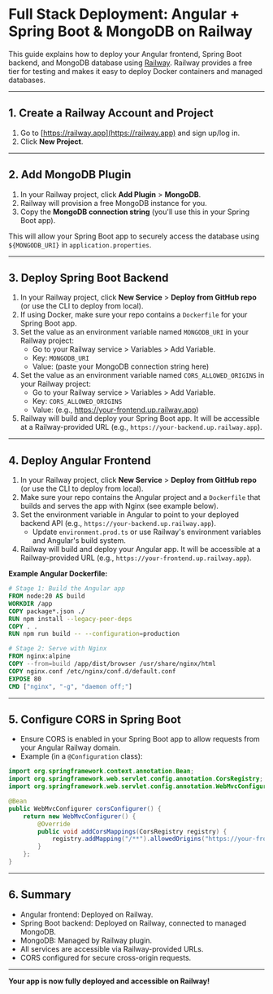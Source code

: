 # Full Stack Deployment: Angular + Spring Boot & MongoDB on Railway

This guide explains how to deploy your Angular frontend, Spring Boot backend, and MongoDB database using [Railway](https://railway.app). Railway provides a free tier for testing and makes it easy to deploy Docker containers and managed databases.

---

## 1. Create a Railway Account and Project

1. Go to [https://railway.app](https://railway.app) and sign up/log in.
2. Click **New Project**.

---

## 2. Add MongoDB Plugin

1. In your Railway project, click **Add Plugin** > **MongoDB**.
2. Railway will provision a free MongoDB instance for you.
3. Copy the **MongoDB connection string** (you'll use this in your Spring Boot app).

This will allow your Spring Boot app to securely access the database using `${MONGODB_URI}` in `application.properties`.

---

## 3. Deploy Spring Boot Backend

1. In your Railway project, click **New Service** > **Deploy from GitHub repo** (or use the CLI to deploy from local).
2. If using Docker, make sure your repo contains a `Dockerfile` for your Spring Boot app.
3. Set the value as an environment variable named `MONGODB_URI` in your Railway project:
   - Go to your Railway service > Variables > Add Variable.
   - Key: `MONGODB_URI`
   - Value: (paste your MongoDB connection string here)
4. Set the value as an environment variable named `CORS_ALLOWED_ORIGINS` in your Railway project:
   - Go to your Railway service > Variables > Add Variable.
   - Key: `CORS_ALLOWED_ORIGINS`
   - Value: (e.g., https://your-frontend.up.railway.app)
5. Railway will build and deploy your Spring Boot app. It will be accessible at a Railway-provided URL (e.g., `https://your-backend.up.railway.app`).

---

## 4. Deploy Angular Frontend

1. In your Railway project, click **New Service** > **Deploy from GitHub repo** (or use the CLI to deploy from local).
2. Make sure your repo contains the Angular project and a `Dockerfile` that builds and serves the app with Nginx (see example below).
3. Set the environment variable in Angular to point to your deployed backend API (e.g., `https://your-backend.up.railway.app`).
   - Update `environment.prod.ts` or use Railway's environment variables and Angular's build system.
4. Railway will build and deploy your Angular app. It will be accessible at a Railway-provided URL (e.g., `https://your-frontend.up.railway.app`).

**Example Angular Dockerfile:**
```dockerfile
# Stage 1: Build the Angular app
FROM node:20 AS build
WORKDIR /app
COPY package*.json ./
RUN npm install --legacy-peer-deps
COPY . .
RUN npm run build -- --configuration=production

# Stage 2: Serve with Nginx
FROM nginx:alpine
COPY --from=build /app/dist/browser /usr/share/nginx/html
COPY nginx.conf /etc/nginx/conf.d/default.conf
EXPOSE 80
CMD ["nginx", "-g", "daemon off;"]
```

---

## 5. Configure CORS in Spring Boot

- Ensure CORS is enabled in your Spring Boot app to allow requests from your Angular Railway domain.
- Example (in a `@Configuration` class):

```java
import org.springframework.context.annotation.Bean;
import org.springframework.web.servlet.config.annotation.CorsRegistry;
import org.springframework.web.servlet.config.annotation.WebMvcConfigurer;

@Bean
public WebMvcConfigurer corsConfigurer() {
    return new WebMvcConfigurer() {
        @Override
        public void addCorsMappings(CorsRegistry registry) {
            registry.addMapping("/**").allowedOrigins("https://your-frontend.up.railway.app");
        }
    };
}
```

---

## 6. Summary

- Angular frontend: Deployed on Railway.
- Spring Boot backend: Deployed on Railway, connected to managed MongoDB.
- MongoDB: Managed by Railway plugin.
- All services are accessible via Railway-provided URLs.
- CORS configured for secure cross-origin requests.

---

**Your app is now fully deployed and accessible on Railway!**
